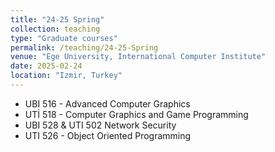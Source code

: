 ```yaml
---
title: "24-25 Spring"
collection: teaching
type: "Graduate courses"
permalink: /teaching/24-25-Spring
venue: "Ege University, International Computer Institute"
date: 2025-02-24
location: "Izmir, Turkey"
---
```


* UBI 516 - Advanced Computer Graphics
* UTİ 518 - Computer Graphics and Game Programming
* UBI 528 & UTI 502 Network Security
* UTI 526 - Object Oriented Programming